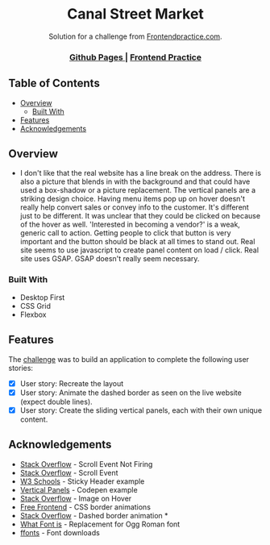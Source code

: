 <h1 align="center">Canal Street Market</h1>

<div align="center">
   Solution for a challenge from  <a href="https://frontendpractice.com" target="_blank">Frontendpractice.com</a>.
</div>

<div align="center">
  <h3>
    <a href="https://jdegand.github.io/canal-street-market/">
      Github Pages
    </a>
    <span> | </span>
    <a href="https://www.frontendpractice.com/project/canal-street-market">
      Frontend Practice    
    </a>
  </h3>
</div>

## Table of Contents

- [Overview](#overview)
  - [Built With](#built-with)
- [Features](#features)
- [Acknowledgements](#acknowledgements)

## Overview

- I don't like that the real website has a line break on the address.  There is also a picture that blends in with the background and that could have used a box-shadow or a picture replacement. The vertical panels are a striking design choice.  Having menu items pop up on hover doesn't really help convert sales or convey info to the customer. It's different just to be different.  It was unclear that they could be clicked on because of the hover as well. 'Interested in becoming a vendor?' is a weak, generic call to action.  Getting people to click that button is very important and the button should be black at all times to stand out.  Real site seems to use javascript to create panel content on load / click.  Real site uses GSAP. GSAP doesn't really seem necessary.


### Built With

- Desktop First
- CSS Grid
- Flexbox

## Features

The [challenge](https://www.frontendpractice.com/project/canal-street-market) was to build an application to complete the following user stories:

- [x] User story: Recreate the layout
- [x] User story: Animate the dashed border as seen on the live website (expect double lines).
- [x] User story: Create the sliding vertical panels, each with their own unique content.

## Acknowledgements

- [Stack Overflow](https://stackoverflow.com/questions/62904378/why-could-window-scroll-event-not-being-fired) - Scroll Event Not Firing
- [Stack Overflow](https://stackoverflow.com/questions/12522807/scroll-event-listener-javascript/18541827) - Scroll Event
- [W3 Schools](https://www.w3schools.com/howto/howto_js_sticky_header.asp) - Sticky Header example
- [Vertical Panels](https://codepen.io/ash-loudon/pen/JxPajz) - Codepen example
- [Stack Overflow](https://stackoverflow.com/questions/42516712/display-an-image-while-hover-on-a-text) - Image on Hover
- [Free Frontend](https://freefrontend.com/css-border-animations/) - CSS border animations
- [Stack Overflow](https://stackoverflow.com/questions/28365839/dashed-border-animation-in-css3-animation) - Dashed border animation *
- [What Font is](https://www.whatfontis.com/VL_Ogg-Roman.similar) - Replacement for Ogg Roman font
- [ffonts](https://www.ffonts.net/LibreCaslonDisplay-Regular.font.download) - Font downloads
